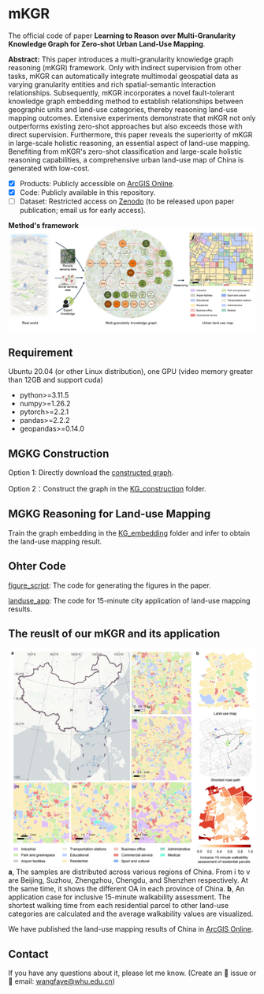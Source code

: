 # mKGR

The official code of paper **Learning to Reason over Multi-Granularity Knowledge Graph for Zero-shot Urban Land-Use Mapping**.

**Abstract:** This paper introduces a multi-granularity knowledge graph reasoning (mKGR) framework. Only with indirect supervision from other tasks, mKGR can automatically integrate multimodal geospatial data as varying granularity entities and rich spatial-semantic interaction relationships. Subsequently, mKGR incorporates a novel fault-tolerant knowledge graph embedding method to establish relationships between geographic units and land-use categories, thereby reasoning land-use mapping outcomes. Extensive experiments demonstrate that mKGR not only outperforms existing zero-shot approaches but also exceeds those with direct supervision. Furthermore, this paper reveals the superiority of mKGR in large-scale holistic reasoning, an essential aspect of land-use mapping. Benefiting from mKGR's zero-shot classification and large-scale holistic reasoning capabilities, a comprehensive urban land-use map of China is generated with low-cost.

- [x] Products: Publicly accessible on [ArcGIS Online](https://www.geosceneonline.cn/geoscene/apps/mapviewer/index.html?webmap=ad747de4b4ad4b558141c638e23960ca).
- [x] Code: Publicly available in this repository.
- [ ] Dataset: Restricted access on [Zenodo](https://zenodo.org/records/11311869) (to be released upon paper publication; email us for early access).

**Method's framework**
![framework](./images/framework.jpg)

## Requirement
Ubuntu 20.04 (or other Linux distribution), one GPU (video memory greater than 12GB and support cuda)
* python>=3.11.5
* numpy>=1.26.2
* pytorch>=2.2.1
* pandas>=2.2.2
* geopandas>=0.14.0

## MGKG Construction

Option 1: Directly download the [constructed graph](https://zenodo.org/records/11311869).

Option 2：Construct the graph in the [KG_construction](./KG_construction/) folder.

## MGKG Reasoning for Land-use Mapping

Train the graph embedding in the [KG_embedding](./KG_embedding/) folder and infer to obtain the land-use mapping result. 


## Ohter Code

 [figure_script](./figure_script/): The code for generating the figures in the paper.

 [landuse_app](./landuse_app/): The code for 15-minute city application of land-use mapping results.


## The reuslt of our mKGR and its application

![result](./images/china_result.jpg)
**a**, The samples are distributed across various regions of China. From i to v are Beijing, Suzhou, Zhengzhou, Chengdu, and Shenzhen respectively. At the same time, it shows the different OA in each province of China. **b**, An application case for inclusive 15-minute walkability assessment. The shortest walking time from each residential parcel to other land-use categories are calculated and the average walkability values are visualized.

We have published the land-use mapping results of China in [ArcGIS Online](https://www.geosceneonline.cn/geoscene/apps/mapviewer/index.html?webmap=ad747de4b4ad4b558141c638e23960ca).
## Contact
If you have any questions about it, please let me know. (Create an 🐛 issue or 📧 email: wangfaye@whu.edu.cn)

